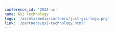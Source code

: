 ```yaml
---
conference_id: '2022-us'
name: GSI Technology
logo: '/assets/media/partners/just-gsi-logo.png'
link: '/partners/gsi-technology.html'
---
```

